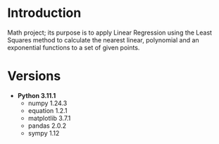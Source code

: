 # Introduction
Math project; its purpose is to apply Linear Regression using the Least Squares method to calculate the nearest linear, polynomial and an exponential functions to a set of given points.

# Versions
- **Python 3.11.1**
  - numpy 1.24.3
  - equation 1.2.1
  - matplotlib 3.7.1
  - pandas 2.0.2
  - sympy 1.12
